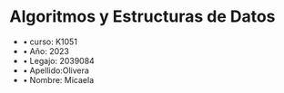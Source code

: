 # Algoritmos y Estructuras de Datos
+ • curso: K1051
+ • Año: 2023
+ • Legajo: 2039084
+ • Apellido:Olivera
+ • Nombre: Micaela
